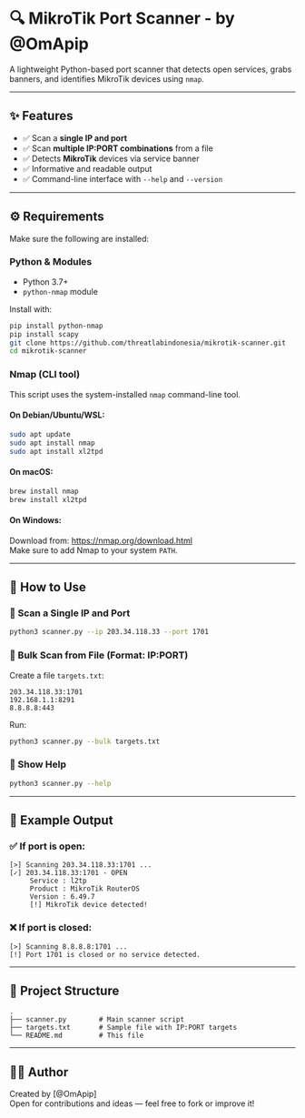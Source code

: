 # 🔍 MikroTik Port Scanner - by @OmApip

A lightweight Python-based port scanner that detects open services, grabs banners, and identifies MikroTik devices using `nmap`.

---

## ✨ Features

- ✅ Scan a **single IP and port**
- ✅ Scan **multiple IP:PORT combinations** from a file
- ✅ Detects **MikroTik** devices via service banner
- ✅ Informative and readable output
- ✅ Command-line interface with `--help` and `--version`

---

## ⚙️ Requirements

Make sure the following are installed:

### Python & Modules
- Python 3.7+
- `python-nmap` module

Install with:
```bash
pip install python-nmap
pip install scapy
git clone https://github.com/threatlabindonesia/mikrotik-scanner.git
cd mikrotik-scanner
```

### Nmap (CLI tool)
This script uses the system-installed `nmap` command-line tool.

#### On Debian/Ubuntu/WSL:
```bash
sudo apt update
sudo apt install nmap
sudo apt install xl2tpd
```

#### On macOS:
```bash
brew install nmap
brew install xl2tpd
```

#### On Windows:
Download from: https://nmap.org/download.html  
Make sure to add Nmap to your system `PATH`.

---

## 🚀 How to Use

### 🔹 Scan a Single IP and Port
```bash
python3 scanner.py --ip 203.34.118.33 --port 1701
```

### 🔹 Bulk Scan from File (Format: IP:PORT)
Create a file `targets.txt`:

```
203.34.118.33:1701
192.168.1.1:8291
8.8.8.8:443
```

Run:
```bash
python3 scanner.py --bulk targets.txt
```

### 🔹 Show Help
```bash
python3 scanner.py --help
```

---

## 🧾 Example Output

### ✅ If port is open:
```
[>] Scanning 203.34.118.33:1701 ...
[✓] 203.34.118.33:1701 - OPEN
     Service : l2tp
     Product : MikroTik RouterOS
     Version : 6.49.7
     [!] MikroTik device detected!
```

### ❌ If port is closed:
```
[>] Scanning 8.8.8.8:1701 ...
[!] Port 1701 is closed or no service detected.
```

---

## 📁 Project Structure

```
.
├── scanner.py        # Main scanner script
├── targets.txt       # Sample file with IP:PORT targets
└── README.md         # This file
```

---

## 👨‍💻 Author

Created by [@OmApip]  
Open for contributions and ideas — feel free to fork or improve it!
